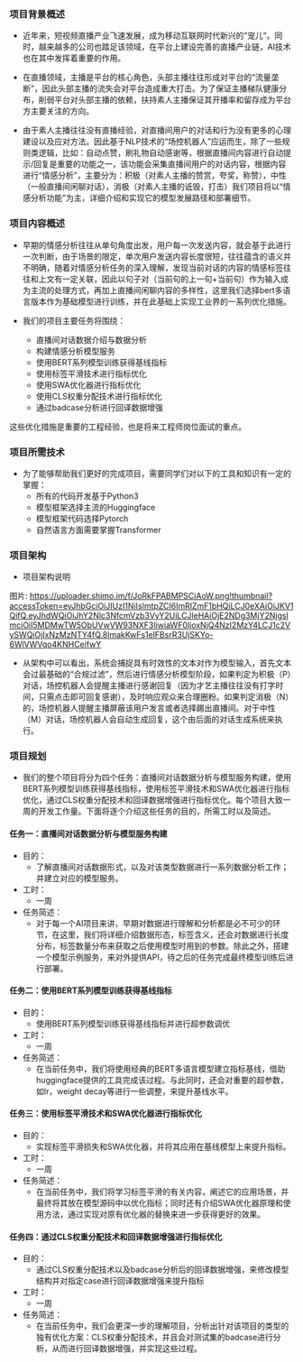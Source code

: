 
### 项目背景概述


* 近年来，短视频直播产业飞速发展，成为移动互联网时代新兴的“宠儿”。同时，越来越多的公司也踏足该领域，在平台上建设完善的直播产业链，AI技术也在其中发挥着重要的作用。

* 在直播领域，主播是平台的核心角色，头部主播往往形成对平台的“流量垄断”，因此头部主播的流失会对平台造成重大打击。为了保证主播梯队健康分布，削弱平台对头部主播的依赖，扶持素人主播保证其开播率和留存成为平台方主要关注的方向。

* 由于素人主播往往没有直播经验，对直播间用户的对话和行为没有更多的心理建设以及应对方法。因此基于NLP技术的“场控机器人”应运而生，除了一些规则类逻辑，比如：自动点赞，刷礼物自动感谢等，根据直播间内容进行自动提示/回复是重要的功能之一，该功能会采集直播间用户的对话内容，根据内容进行“情感分析”，主要分为：积极（对素人主播的赞赏，夸奖，称赞），中性（一般直播间闲聊对话），消极（对素人主播的诋毁，打击）我们项目将以“情感分析功能”为主，详细介绍和实现它的模型发展路径和部署细节。






### 项目内容概述


* 早期的情感分析往往从单句角度出发，用户每一次发送内容，就会基于此进行一次判断，由于场景的限定，单次用户发送内容长度很短，往往蕴含的语义并不明确，随着对情感分析任务的深入理解，发现当前对话的内容的情感标签往往和上文有一定关联，因此以句子对（当前句的上一句+当前句）作为输入成为主流的处理方式，再加上直播间闲聊内容的多样性，这里我们选择bert多语言版本作为基础模型进行训练，并在此基础上实现工业界的一系列优化措施。

* 我们的项目主要任务将围绕：

	* 直播间对话数据介绍与数据分析
	* 构建情感分析模型服务
	* 使用BERT系列模型训练获得基线指标
	* 使用标签平滑技术进行指标优化
	* 使用SWA优化器进行指标优化
	* 使用CLS权重分配技术进行指标优化
	* 通过badcase分析进行回译数据增强


这些优化措施是重要的工程经验，也是将来工程师岗位面试的重点。



### 项目所需技术

* 为了能够帮助我们更好的完成项目，需要同学们对以下的工具和知识有一定的掌握：
	* 所有的代码开发基于Python3
	* 模型框架选择主流的Huggingface
	* 模型框架代码选择Pytorch
	* 自然语言方面需要掌握Transformer



### 项目架构


*  项目架构说明

图片: https://uploader.shimo.im/f/JoRkFPABMPSCiAoW.png!thumbnail?accessToken=eyJhbGciOiJIUzI1NiIsImtpZCI6ImRlZmF1bHQiLCJ0eXAiOiJKV1QifQ.eyJhdWQiOiJhY2Nlc3NfcmVzb3VyY2UiLCJleHAiOjE2NDg3MjY2NjgsImciOiI5MDMwTW5ObUVwVW93NXF3IiwiaWF0IjoxNjQ4NzI2MzY4LCJ1c2VySWQiOjIxNzMzNTY4fQ.8lmakKwFs1elFBsrR3UjSKYo-6WlVWVqo4KNHCeifwY



* 从架构中可以看出，系统会捕捉具有时效性的文本对作为模型输入，首先文本会过最基础的“合规过滤”，然后进行情感分析模型阶段，如果判定为积极（P）对话，场控机器人会提醒主播进行感谢回复（因为才艺主播往往没有打字时间，只需点击即可回复感谢），及时响应观众来合理圈粉。如果判定消极（N）的，场控机器人提醒主播屏蔽该用户发言或者选择踢出直播间。对于中性（M）对话，场控机器人会自动生成回复，这个由后面的对话生成系统来执行。



### 项目规划

* 我们的整个项目将分为四个任务：直播间对话数据分析与模型服务构建，使用BERT系列模型训练获得基线指标，使用标签平滑技术和SWA优化器进行指标优化，通过CLS权重分配技术和回译数据增强进行指标优化。每个项目大致一周的开发工作量。下面将逐个介绍这些任务的目的，所需工时以及简述。



#### 任务一：直播间对话数据分析与模型服务构建

* 目的：
	* 了解直播间对话数据形式，以及对该类型数据进行一系列数据分析工作；并建立对应的模型服务。
* 工时：
	* 一周
* 任务简述：
	* 对于每一个AI项目来讲，早期对数据进行理解和分析都是必不可少的环节，在这里，我们将详细介绍数据形态，标签含义，还会对数据进行长度分布，标签数量分布来获取之后使用模型时用到的参数。除此之外，搭建一个模型示例服务，来对外提供API，待之后的任务完成最终模型训练后进行部署。



#### 任务二：使用BERT系列模型训练获得基线指标

* 目的：
	* 使用BERT系列模型训练获得基线指标并进行超参数调优
* 工时：
	* 一周
* 任务简述：
	* 在当前任务中，我们将使用经典的BERT多语言模型建立指标基线，借助huggingface提供的工具完成该过程。与此同时，还会对重要的超参数，如lr，weight decay等进行一些调整，来提升基线水平。


#### 任务三：使用标签平滑技术和SWA优化器进行指标优化

* 目的：
	* 实现标签平滑损失和SWA优化器，并将其应用在基线模型上来提升指标。
* 工时：
	* 一周
* 任务简述：
	* 在当前任务中，我们将学习标签平滑的有关内容，阐述它的应用场景，并最终将其放在模型源码中以优化指标；同时还有介绍SWA优化器原理和使用方法，通过实现对原有优化器的替换来进一步获得更好的效果。

#### 任务四：通过CLS权重分配技术和回译数据增强进行指标优化

* 目的：
	* 通过CLS权重分配技术以及badcase分析后的回译数据增强，来修改模型结构并对指定case进行回译数据增强来提升指标
* 工时：
	* 一周
* 任务简述：
	* 在当前任务中，我们会更深一步的理解项目，分析出针对该项目的类型的独有优化方案：CLS权重分配技术，并且会对测试集的badcase进行分析，从而进行回译数据增强，并实现这些过程。


